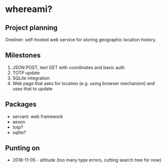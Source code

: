 # whereami?
## Project planning

Oneliner: self-hosted web service for storing geographic location history.

## Milestones
1. JSON POST, text GET with coordinates and basic auth
2. TOTP update
3. SQLite integration
4. Web page that asks for location (e.g. using browser mechanism) and uses that to update

## Packages
+ servant: web framework
+ aeson
+ totp?
+ sqlite?

## Punting on
+ 2018-11-05 - altitude (too many type errors, cutting search tree for now)
